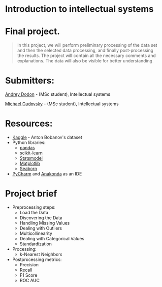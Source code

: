 # Introduction to intellectual systems
# Final project.
> In this project, we will perform preliminary processing of the data set and then the selected data processing, and finally post-processing the results. The project will contain all the necessary comments and explanations. The data will also be visible for better understanding.

# Submitters:
[Andrey Dodon](https://www.kaggle.com/andreydodon) - (MSc student), Intellectual systems

[Michael Gudovsky](https://il.linkedin.com/in/michael-gudovsky-1392157b) - (MSc student), Intellectual systems


# Resources:
  - [Kaggle](https://www.kaggle.com/antfarol/car-sale-advertisements/download) - Anton Bobanov's dataset
  - Python libraries:
    * [pandas](https://pandas.pydata.org/)
    * [scikit-learn](https://scikit-learn.org/stable/)
    * [Statsmodel](https://www.statsmodels.org/stable/index.html)
    * [Matplotlib](https://matplotlib.org/)
    * [Seaborn](https://seaborn.pydata.org/)
  - [PyCharm](https://www.jetbrains.com/pycharm/download/#section=windows) and [Anakonda](https://www.anaconda.com/products/individual) as an IDE  
  

# Project brief
- Preprocessing steps:
    * Load the Data
    * Discovering the Data
    * Handling Missing Values
    * Dealing with Outliers
    * Multicollinearity
    * Dealing with Categorical Values
    * Standardization
- Processing:
    * k-Nearest Neighbors
- Postprocessing metrics:
    * Precision
    * Recall
    * F1 Score
    * ROC AUC